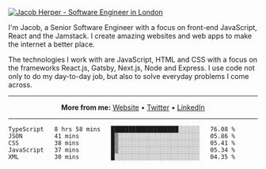 [![Jacob Herper - Software Engineer in London](https://res.cloudinary.com/jacobherper/image/upload/v1595605963/github_banner.png)](https://herper.io/)

I'm Jacob, a Senior Software Engineer with a focus on front-end JavaScript, React and the Jamstack. I create amazing websites and web apps to make the internet a better place.

The technologies I work with are JavaScript, HTML and CSS with a focus on the frameworks React.js, Gatsby, Next.js, Node and Express. I use code not only to do my day-to-day job, but also to solve everyday problems I come across.

-----

<p align="center">
  <strong>More from me:</strong> 
  <a href="https://herper.io">Website</a> •
  <a href="https://twitter.com/intent/follow?screen_name=jakeherp&tw_p=followbutton">Twitter</a> •
  <a href="https://www.linkedin.com/in/jacobherper/">LinkedIn</a>
</p>

-----

<!--START_SECTION:waka-->
```text
TypeScript   8 hrs 58 mins   ███████████████████░░░░░░   76.08 % 
JSON         41 mins         █▒░░░░░░░░░░░░░░░░░░░░░░░   05.86 % 
CSS          38 mins         █▒░░░░░░░░░░░░░░░░░░░░░░░   05.41 % 
JavaScript   37 mins         █▒░░░░░░░░░░░░░░░░░░░░░░░   05.34 % 
XML          30 mins         █░░░░░░░░░░░░░░░░░░░░░░░░   04.35 % 
```
<!--END_SECTION:waka-->
